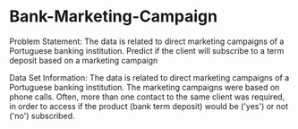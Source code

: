 # Bank-Marketing-Campaign

Problem Statement:
The data is related to direct marketing campaigns of a Portuguese banking institution. Predict if
the client will subscribe to a term deposit based on a marketing campaign

Data Set Information:
The data is related to direct marketing campaigns of a Portuguese banking institution. The
marketing campaigns were based on phone calls. Often, more than one contact to the same
client was required, in order to access if the product (bank term deposit) would be ('yes') or not
('no') subscribed.
